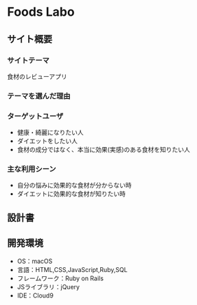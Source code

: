 # Foods Labo

## サイト概要
### サイトテーマ
食材のレビューアプリ

### テーマを選んだ理由


### ターゲットユーザ
- 健康・綺麗になりたい人
- ダイエットをしたい人
- 食材の成分ではなく、本当に効果(実感)のある食材を知りたい人

### 主な利用シーン
- 自分の悩みに効果的な食材が分からない時
- ダイエットに効果的な食材が知りたい時

## 設計書

## 開発環境
- OS：macOS
- 言語：HTML,CSS,JavaScript,Ruby,SQL
- フレームワーク：Ruby on Rails
- JSライブラリ：jQuery
- IDE：Cloud9